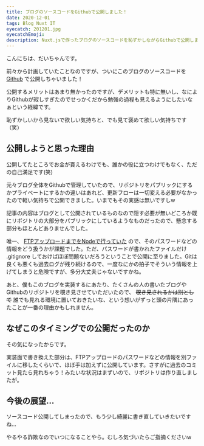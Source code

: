 ```yaml
---
title: ブログのソースコードをGithubで公開しました！
date: 2020-12-01
tags: Blog Nuxt IT
eyecatch: 201201.jpg
eyecatchEmoji:
description: Nuxt.jsで作ったブログのソースコードを恥ずかしながらGithubで公開しました！
---
```


こんにちは、だいちゃんです。

前々から計画していたことなのですが、ついにこのブログのソースコードを [Github](https://github.com/udcxx/blog-udcxx-me) で公開しちゃいました！

公開するメリットはあまり無かったのですが、デメリットも特に無いし、なによりGithubが寂しすぎたのでせっかくだから勉強の過程も見えるようにしたいなぁという経緯です。

恥ずかしいから見ないで欲しい気持ちと、でも見て褒めて欲しい気持ちです（笑）

## 公開しようと思った理由

公開してたところでお金が貰えるわけでも、誰かの役に立つわけでもなく、ただの自己満足です(笑)

元々ブログ全体をGithubで管理していたので、リポジトリをパブリックにするかプライベートにするかの違いはあれど、更新フローは一切変える必要がなかったので軽い気持ちで公開できました。いまでもその実感は無いですしw

記事の内容はブログとして公開されているものなので隠す必要が無いどころか既にリポジトリの大部分をパブリックにしているようなものだったので、懸念する部分もほとんどありませんでした。

唯一、 [FTPアップロードまでをNodeで行っていた](https://blog.udcxx.me/article/200409/husky-ftp-upload/) ので、そのパスワードなどの情報をどう扱うかが課題でした。ただ、パスワードが書かれたファイルだけ .gitignore しておけばほぼ問題ないだろうということで公開に至りました。Gitは良くも悪くも過去ログが残り続けるので、一度なにかの拍子でそういう情報を上げてしまうと危険ですが、多分大丈夫じゃないですかね。

あと、僕もこのブログを実装するにあたり、たくさんの人の書いたブログやGithubのリポジトリを覗き見させていただいたので、 ~~覗き見されるかは別として~~ 誰でも見れる環境に置いておきたいな、という想いがずっと頭の片隅にあったことが一番の理由かもしれません。


## なぜこのタイミングでの公開だったのか

その気になったからです。

実装面で書き換えた部分は、FTPアップロードのパスワードなどの情報を別ファイルに移したくらいで、ほぼ手は加えずに公開しています。さすがに過去のコミット見たら見れちゃう！みたいな状況はまずいので、リポジトリは作り直しましたが。


## 今後の展望...

ソースコード公開してしまったので、もう少し綺麗に書き直していきたいですね...

やるやる詐欺なのでいつになることやら。むしろ気づいたらご指摘くださいw
